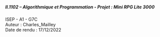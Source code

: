 ##### II.1102 – Algorithmique et Programmation - Projet : Mini RPG Lite 3000 #####
ISEP - A1 - G7C  
Auteur : Charles_Mailley  
Date de rendu  : 17/12/2022  
